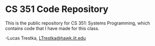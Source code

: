 # CS 351 Code Repository

This is the public repository for CS 351: Systems Programming, which contains
code that I have made for this class.

-Lucas Trestka, LTrestka@hawk.iit.edu
